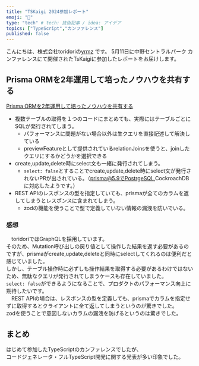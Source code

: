 ```yaml
---
title: "TSKaigi 2024参加レポート"
emoji: "🤖"
type: "tech" # tech: 技術記事 / idea: アイデア
topics: ["TypeScript","カンファレンス"]
published: false
---
```

こんにちは、株式会社toridoriの[yrmz](https://twitter.com/yary_engineer) です。
5月11日に中野セントラルパーク カンファレンスにて開催されたTsKaigiに参加したレポートをお届けします。

## Prisma ORMを2年運用して培ったノウハウを共有する
[Prisma ORMを2年運用して培ったノウハウを共有する](https://speakerdeck.com/tockn/prisma-ormwo2nian-yun-yong-sitepei-tutanouhauwogong-you-suru)

- 複数テーブルの取得を１つのコードにまとめても、実際にはテーブルごとにSQLが発行されてしまう。
  - パフォーマンスに問題がない場合以外は生クエリを直接記述して解決している
  - previewFeatureとして提供されているrelationJoinsを使うと、joinしたクエリにするかどうかを選択できる
- create,update,delete時にselect文も一緒に発行されてしまう。
  - `select: false`とすることでcreate,update,delete時にselect文が発行されないPRが出されている。（prisma@5.9でPostrgeSQL,CockroachDBに対応したようです。）
- REST APIのレスポンスの型を指定していても、prismaが全てのカラムを返してしまうとレスポンスに含まれてしまう。
  - zodの機能を使うことで型で定義していない情報の漏洩を防いでいる。

### 感想
　toridoriではGraphQLを採用しています。<br>
そのため、Mutation呼び出しの戻り値として操作した結果を返す必要があるのですが、prismaがcreate,update,deleteと同時にselectしてくれるのは便利だと感じていました。<br>
しかし、テーブル操作時に必ずしも操作結果を取得する必要があるわけではないため、無駄なクエリが発行されてしまうケースも存在していました。<br>
`select: false`ができるようになることで、プロダクトのパフォーマンス向上に期待したいです。<br>
　REST APIの場合は、レスポンスの型を定義しても、prismaでカラムを指定せずに取得するとクライアントに全て返してしまうというのが驚きでした。<br>
zodを使うことで意図しないカラムの漏洩を防げるというのは驚きでした。


## まとめ
はじめて参加したTypeScriptのカンファレンスでしたが、<br/>
コードジェネレータ・フルTypeScript開発に関する発表が多い印象でした。<br/>
